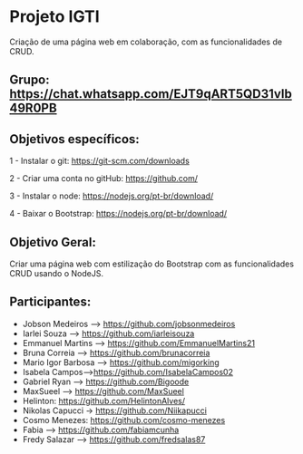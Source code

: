 # Projeto IGTI
Criação de uma página web em colaboração, com as funcionalidades de CRUD.

## Grupo: https://chat.whatsapp.com/EJT9qART5QD31vlb49R0PB

## Objetivos específicos:

1 - Instalar o git: https://git-scm.com/downloads

2 - Criar uma conta no gitHub: https://github.com/

3 - Instalar o node: https://nodejs.org/pt-br/download/

4 - Baixar o Bootstrap: https://nodejs.org/pt-br/download/

## Objetivo Geral:

Criar uma página web com estilização do Bootstrap com as funcionalidades CRUD usando o NodeJS.

## Participantes:

- Jobson Medeiros --> https://github.com/jobsonmedeiros
- Iarlei Souza --> https://github.com/iarleisouza
- Emmanuel Martins --> https://github.com/EmmanuelMartins21
- Bruna Correia --> https://github.com/brunacorreia
- Mario Igor Barbosa --> https://github.com/migorking
- Isabela Campos-->https://github.com/IsabelaCampos02
- Gabriel Ryan --> https://github.com/Bigoode
- MaxSueel --> https://github.com/MaxSueel
- Helinton: https://github.com/HelintonAlves/
- Nikolas Capucci -> https://github.com/Niikapucci
- Cosmo Menezes: https://github.com/cosmo-menezes
- Fabia --> https://github.com/fabiamcunha
- Fredy Salazar --> https://github.com/fredsalas87

